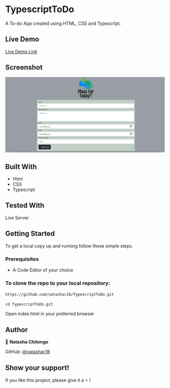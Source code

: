 # TypescriptToDo
A To-do App created using HTML, CSS and Typescript.

## Live Demo
[Live Demo Link]()


## Screenshot

![Screenshot](ToDoScreenshot.PNG)

## Built With

- Html
- CSS
- Typescript

## Tested With

Live Server

## Getting Started

To get a local copy up and running follow these simple steps.
### Prerequisites
- A Code Editor of your choice

### To clone the repo to your local repository:
`https://github.com/natashac18/TypescriptToDo.git`

`cd TypescriptToDo.git`

Open index.html in your preferred browser

## Author

:bust_in_silhouette: **Natasha Chitongo** 

GitHub: [@natashac18](https://github.com/natashac18)

## Show your support! 

If you like this project, please give it a :star: !
